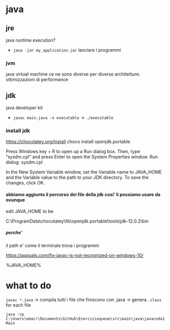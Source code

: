 # java


## jre
java runtime execution?
- `java -jar my_application.jar`
lanciare i programmi
### jvm
java virtual machine
ce ne sono diverse per diverse architetture: ottimizzazioni di performance

## jdk
java developer kit
- `javac main.java -o executable`
  -> `./executable`

### install jdk
https://chocolatey.org/install
choco install openjdk.portable

Press Windows key + R to open up a Run dialog box. Then, type “sysdm.cpl” and press Enter to open the System Properties window.
Run dialog: sysdm.cpl

In the New System Variable window, set the Variable name to JAVA_HOME and the Variable value to the path to your JDK directory. To save the changes, click OK.

#### abbiamo aggiunto il percorso dei file della jdk cosi' li possiamo usare da ovunque
edit JAVA_HOME to be 

C:\ProgramData\chocolatey\lib\openjdk.portable\tools\jdk-12.0.2\bin

##### perche'
il path e' come il terminale trova i programmi

https://appuals.com/fix-javac-is-not-recognized-on-windows-10/

%JAVA_HOME%

# what to do

`javac *.java` -> compila tutti i file che finiscono con .java -> genera `.class` for each file

`java -cp C:\Users\emacr\Documents\GitHub\Esercizioqueue\src\main\java\javacoda1  Main`